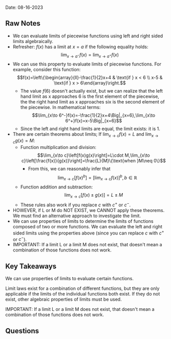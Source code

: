 Date: 08-16-2023
## Raw Notes

- We can evaluate limits of piecewise functions using left and right sided limits algebraically.
- Refresher: $f(x)$ has a limit at $x=a$ if the following equality holds: $$\lim_{x\to a^-}f(x)=\lim_{x\to a^+}f(x)$$
- We can use this property to evaluate limits of piecewise functions. For example, consider this function: $$f(x)=\left\{\begin{array}{ll}-\frac{1}{2}x+4 & \text{if } x < 6 \\ x-5 & \text{if } x > 6\end{array}\right.$$
	- The value $f(6)$ doesn't actually exist, but we can realize that the left hand limit as x approaches 6 is the first element of the piecewise, the the right hand limit as x approaches six is the second element of the piecewise. In mathematical terms: $$\lim_{x\to 6^-}f(x)=-\frac{1}{2}x+4\Big|_{x=6},\lim_{x\to 6^+}f(x)=x-5\Big|_{x=6}$$
	- Since the left and right hand limits are equal, the limit exists: it is 1.
- There are certain theorems about limits; If $\lim_{x\to c}f(x)=L$ and $\lim_{x\to c}g(x)=M$:
	- Function multiplication and division: $$\lim_{x\to c}\left[f(x)g(x)\right]=L\cdot M,\lim_{x\to c}\left[\frac{f(x)}{g(x)}\right]=\frac{L}{M}\{\text{when }M\neq 0\}$$
		- From this, we can reasonably infer that $$\lim _{x\to c}\left[f\left(x\right)^b\right]=\left[\lim _{x\to c}f\left(x\right)\right]^b,b\in \mathbb{R}$$
	- Function addition and subtraction: $$\lim_{x\to c}\left[f(x)\pm g(x)\right]=L\pm M$$
	- These rules also work if you replace $c$ with $c^+$ or $c^-$.
- HOWEVER, if L or M do NOT EXIST, we CANNOT apply these theorems. We must find an alternative approach to investigate the limit.
- We can use properties of limits to determine the limits of functions composed of two or more functions. We can evaluate the left and right sided limits using the properties above (since you can replace $c$ with $c^+$ or $c^-$).
- IMPORTANT: If a limit L or a limit M does not exist, that doesn't mean a combination of those functions does not work.

## Key Takeaways

We can use properties of limits to evaluate certain functions.

Limit laws exist for a combination of different functions, but they are only applicable if the limits of the individual functions both exist. If they do not exist, other algebraic properties of limits must be used.

IMPORTANT: If a limit L or a limit M does not exist, that doesn't mean a combination of those functions does not work.

## Questions

